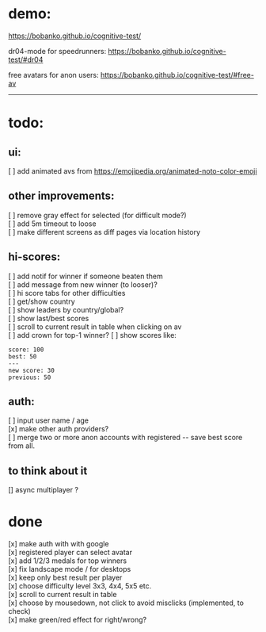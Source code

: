 # demo:

https://bobanko.github.io/cognitive-test/

dr04-mode for speedrunners:
https://bobanko.github.io/cognitive-test/#dr04

free avatars for anon users:
https://bobanko.github.io/cognitive-test/#free-av

---

# todo:

## ui:

[ ] add animated avs from https://emojipedia.org/animated-noto-color-emoji

## other improvements:

[ ] remove gray effect for selected (for difficult mode?)  
[ ] add 5m timeout to loose  
[ ] make different screens as diff pages via location history

## hi-scores:

[ ] add notif for winner if someone beaten them  
[ ] add message from new winner (to looser)?  
[ ] hi score tabs for other difficulties  
[ ] get/show country  
[ ] show leaders by country/global?  
[ ] show last/best scores  
[ ] scroll to current result in table when clicking on av  
[ ] add crown for top-1 winner?
[ ] show scores like:

    score: 100
    best: 50
    ---
    new score: 30
    previous: 50

## auth:

[ ] input user name / age  
[x] make other auth providers?  
[ ] merge two or more anon accounts with registered -- save best score from all.

## to think about it

[] async multiplayer ?

# done

[x] make auth with with google  
[x] registered player can select avatar  
[x] add 1/2/3 medals for top winners  
[x] fix landscape mode / for desktops  
[x] keep only best result per player  
[x] choose difficulty level 3x3, 4x4, 5x5 etc.  
[x] scroll to current result in table  
[x] choose by mousedown, not click to avoid misclicks (implemented, to check)  
[x] make green/red effect for right/wrong?
